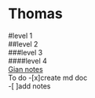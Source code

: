 Thomas
======
#level 1  
##level 2  
###level 3  
####level 4  
[Gian notes](./gian.md)  
To do 
 -[x]create md doc  
 -[ ]add notes  

